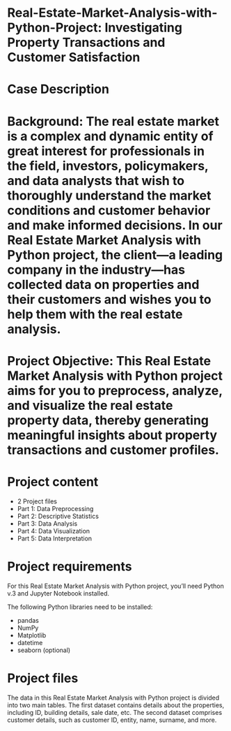 # Real-Estate-Market-Analysis-with-Python-Project: Investigating Property Transactions and Customer Satisfaction

# Case Description

# Background: The real estate market is a complex and dynamic entity of great interest for professionals in the field, investors, policymakers, and data analysts that wish to thoroughly understand the market conditions and customer behavior and make informed decisions. In our Real Estate Market Analysis with Python project, the client—a leading company in the industry—has collected data on properties and their customers and wishes you to help them with the real estate analysis. 

# Project Objective: This Real Estate Market Analysis with Python project aims for you to preprocess, analyze, and visualize the real estate property data, thereby generating meaningful insights about property transactions and customer profiles. 

# Project content
- 2 Project files
- Part 1: Data Preprocessing
- Part 2: Descriptive Statistics
- Part 3: Data Analysis
- Part 4: Data Visualization
- Part 5: Data Interpretation

# Project requirements

For this Real Estate Market Analysis with Python project, you’ll need Python v.3 and Jupyter Notebook installed.

The following Python libraries need to be installed:

- pandas
- NumPy
- Matplotlib
- datetime
- seaborn (optional)

# Project files

The data in this Real Estate Market Analysis with Python project is divided into two main tables. The first dataset contains details about the properties, including ID, building details, sale date, etc. The second dataset comprises customer details, such as customer ID, entity, name, surname, and more.
